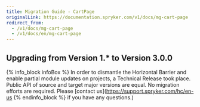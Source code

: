 ```yaml
---
title: Migration Guide - CartPage
originalLink: https://documentation.spryker.com/v1/docs/mg-cart-page
redirect_from:
  - /v1/docs/mg-cart-page
  - /v1/docs/en/mg-cart-page
---
```


## Upgrading from Version 1.* to Version 3.0.0

{% info_block infoBox %}
In order to dismantle the Horizontal Barrier and enable partial module updates on projects, a Technical Release took place. Public API of source and target major versions are equal. No migration efforts are required. Please [contact us](https://support.spryker.com/hc/en-us
{% endinfo_block %} if you have any questions.)
